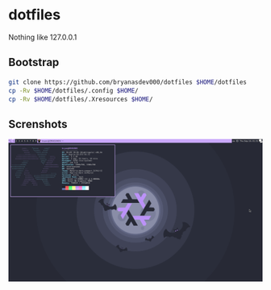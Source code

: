 # dotfiles

Nothing like 127.0.0.1

## Bootstrap

```bash
git clone https://github.com/bryanasdev000/dotfiles $HOME/dotfiles
cp -Rv $HOME/dotfiles/.config $HOME/
cp -Rv $HOME/dotfiles/.Xresources $HOME/
```

## Screnshots

![Desktop](imgs/desktop.png)
